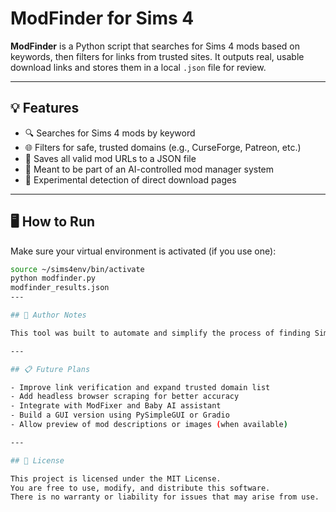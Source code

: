 # ModFinder for Sims 4

**ModFinder** is a Python script that searches for Sims 4 mods based on keywords, then filters for links from trusted sites. It outputs real, usable download links and stores them in a local `.json` file for review.

---

## 💡 Features

- 🔍 Searches for Sims 4 mods by keyword
- 🌐 Filters for safe, trusted domains (e.g., CurseForge, Patreon, etc.)
- 💾 Saves all valid mod URLs to a JSON file
- 🧠 Meant to be part of an AI-controlled mod manager system
- 🧪 Experimental detection of direct download pages

---

## 🖥️ How to Run

Make sure your virtual environment is activated (if you use one):

```bash
source ~/sims4env/bin/activate
python modfinder.py
modfinder_results.json
---

## 🙋 Author Notes

This tool was built to automate and simplify the process of finding Sims 4 mods. It’s designed to integrate with a larger AI mod manager system. Building this taught me a lot about filtering web results, working with JSON, and planning for future automation.

---

## 📋 Future Plans

- Improve link verification and expand trusted domain list  
- Add headless browser scraping for better accuracy  
- Integrate with ModFixer and Baby AI assistant  
- Build a GUI version using PySimpleGUI or Gradio  
- Allow preview of mod descriptions or images (when available)

---

## 📝 License

This project is licensed under the MIT License.  
You are free to use, modify, and distribute this software.  
There is no warranty or liability for issues that may arise from use.


